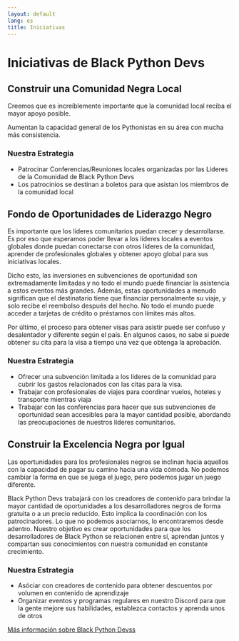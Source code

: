 ```yaml
---
layout: default
lang: es
title: Iniciativas
---
```


# Iniciativas de Black Python Devs

## Construir una Comunidad Negra Local

Creemos que es increíblemente importante que la comunidad local reciba el mayor apoyo posible.

Aumentan la capacidad general de los Pythonistas en su área con mucha más consistencia.

### Nuestra Estrategia

- Patrocinar Conferencias/Reuniones locales organizadas por las Líderes de la Comunidad de Black Python Devs
- Los patrocinios se destinan a boletos para que asistan los miembros de la comunidad local

## Fondo de Oportunidades de Liderazgo Negro

Es importante que los líderes comunitarios puedan crecer y desarrollarse. Es por eso que esperamos poder llevar a los líderes locales a eventos globales donde puedan conectarse con otros líderes de la comunidad, aprender de profesionales globales y obtener apoyo global para sus iniciativas locales.

Dicho esto, las inversiones en subvenciones de oportunidad son extremadamente limitadas y no todo el mundo puede financiar la asistencia a estos eventos más grandes. Además, estas oportunidades a menudo significan que el destinatario tiene que financiar personalmente su viaje, y solo recibe el reembolso después del hecho. No todo el mundo puede acceder a tarjetas de crédito o préstamos con límites más altos.

Por último, el proceso para obtener visas para asistir puede ser confuso y desalentador y diferente según el país. En algunos casos, no sabe si puede obtener su cita para la visa a tiempo una vez que obtenga la aprobación.

### Nuestra Estrategia

- Ofrecer una subvención limitada a los líderes de la comunidad para cubrir los gastos relacionados con las citas para la visa.
- Trabajar con profesionales de viajes para coordinar vuelos, hoteles y transporte mientras viaja
- Trabajar con las conferencias para hacer que sus subvenciones de oportunidad sean accesibles para la mayor cantidad posible, abordando las preocupaciones de nuestros líderes comunitarios.

## Construir la Excelencia Negra por Igual

Las oportunidades para los profesionales negros se inclinan hacia aquellos con la capacidad de pagar su camino hacia una vida cómoda. No podemos cambiar la forma en que se juega el juego, pero podemos jugar un juego diferente.

Black Python Devs trabajará con los creadores de contenido para brindar la mayor cantidad de oportunidades a los desarrolladores negros de forma gratuita o a un precio reducido. Esto implica la coordinación con los patrocinadores. Lo que no podemos asociarnos, lo encontraremos desde adentro. Nuestro objetivo es crear oportunidades para que los desarrolladores de Black Python se relacionen entre sí, aprendan juntos y compartan sus conocimientos con nuestra comunidad en constante crecimiento.

### Nuestra Estrategia

- Asóciar con creadores de contenido para obtener descuentos por volumen en contenido de aprendizaje
- Organizar eventos y programas regulares en nuestro Discord para que la gente mejore sus habilidades, establezca contactos y aprenda unos de otros

[Más información sobre Black Python Devss](/es/about)
